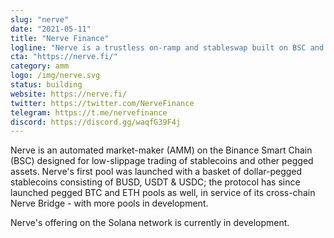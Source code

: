 ```yaml
---
slug: "nerve"
date: "2021-05-11"
title: "Nerve Finance"
logline: "Nerve is a trustless on-ramp and stableswap built on BSC and Solana."
cta: "https://nerve.fi/"
category: amm
logo: /img/nerve.svg
status: building
website: https://nerve.fi/
twitter: https://twitter.com/NerveFinance
telegram: https://t.me/nervefinance
discord: https://discord.gg/waqfG39F4j
---
```


Nerve is an automated market-maker (AMM) on the Binance Smart Chain (BSC) designed for low-slippage trading of stablecoins and other pegged assets. Nerve's first pool was launched with a basket of dollar-pegged stablecoins consisting of BUSD, USDT & USDC; the protocol has since launched pegged BTC and ETH pools as well, in service of its cross-chain Nerve Bridge - with more pools in development.

Nerve's offering on the Solana network is currently in development.
